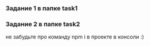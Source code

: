 ### Задание 1 в папке task1
### Задание 2 в папке task2 
не забудьте про команду npm i в проекте в консоли  :)
